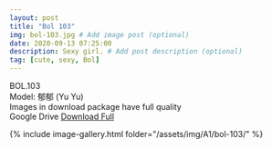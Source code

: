 ```yaml
---
layout: post
title: "Bol 103"
img: bol-103.jpg # Add image post (optional)
date: 2020-09-13 07:25:00
description: Sexy girl. # Add post description (optional)
tag: [cute, sexy, Bol]
---
```

BOL.103  
Model: 郁郁 (Yu Yu)                                                       
Images in download package have full quality                    
Google Drive [Download Full](http://gestyy.com/eendHN)

{% include image-gallery.html folder="/assets/img/A1/bol-103/" %}
